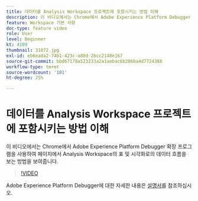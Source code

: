 ```yaml
---
title: 데이터를 Analysis Workspace 프로젝트에 포함시키는 방법 이해
description: 이 비디오에서는 Chrome에서 Adobe Experience Platform Debugger 확장 프로그램을 사용하여 페이지에서 Analysis Workspace의 표 및 시각화로의 데이터 흐름을 보는 방법을 보여줍니다.
feature: Workspace 기본 사항
doc-type: feature video
role: User
level: Beginner
kt: 4109
thumbnail: 31072.jpg
exl-id: eb6eada2-74b1-423c-a80d-2bcc2148e167
source-git-commit: bbd67178a523233a2a1aebac6b206ba4d7724388
workflow-type: tm+mt
source-wordcount: '101'
ht-degree: 25%

---
```


# 데이터를 Analysis Workspace 프로젝트에 포함시키는 방법 이해

이 비디오에서는 Chrome에서 Adobe Experience Platform Debugger 확장 프로그램을 사용하여 페이지에서 Analysis Workspace의 표 및 시각화로의 데이터 흐름을 보는 방법을 보여줍니다.

>[!VIDEO](https://video.tv.adobe.com/v/31072/?quality=12)

Adobe Experience Platform Debugger에 대한 자세한 내용은 [설명서](https://experienceleague.adobe.com/docs/debugger/using-v2/experience-cloud-debugger.html)를 참조하십시오.
